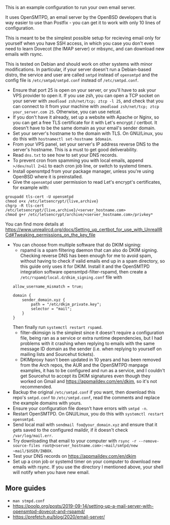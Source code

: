 This is an example configuration to run your own email server.

It uses OpenSMTPD, an email server by the OpenBSD developers that is way easier to use than Postfix - you can get it to work with only 10 lines of configuration.

This is meant to be the simplest possible setup for recieving email only for yourself when you have SSH access, in which you case you don't even need to learn Dovecot (the IMAP server) or mbsync, and can download new emails with rsync.

This is tested on Debian and should work on other systems with minor modifications. In particular, if your server doesn't run a Debian-based distro, the service and user are called `smtpd` instead of `opensmtpd` and the config file is `/etc/smtpd/smtpd.conf` instead of `/etc/smtpd.conf`.

- Ensure that port 25 is open on your server, or you'll have to ask your VPS provider to open it. If you use zsh, you can open a TCP socket on your server with `zmodload zsh/net/tcp; ztcp -l 25`, and check that you can connect to it from your machine with `zmodload zsh/net/tcp; ztcp your_server.com 25`. Otherwise, you can use netcat.
- If you don't have it already, set up a website with Apache or Nginx, so you can get a free TLS certificate for it with Let's encrypt / certbot. It doesn't have to be the same domain as your email's sender domain.
- Set your server's hostname to the domain with TLS. On GNU/Linux, you do this with `hostnamectl set-hostname $domain`.
- From your VPS panel, set your server's IP address reverse DNS to the server's hostname. This is a must to get good deliverability.
- Read `dns.txt` to see how to set your DNS records.
- To prevent cron from spamming you with local emails, append `>/dev/null 2>&1` to each cron job line, or switch to systemd timers.
- Install opensmtpd from your package manager, unless you're using OpenBSD where it is preinstalled.
- Give the `opensmtpd` user permission to read Let's encrypt's certificates, for example with:
```
groupadd tls-cert -U opensmtpd
chmod o+x /etc/letsencrypt/{live,archive}
chgrp -R tls-cert /etc/letsencrypt/{live,archive}/<server_hostname.com>
chmod g+r /etc/letsencrypt/archive/<server_hostname.com>/privkey*
```
You can find more details at https://www.unrealircd.org/docs/Setting_up_certbot_for_use_with_UnrealIRCd#Tweaking_permissions_on_the_key_file
- You can choose from multiple software that do DKIM signing:<br>
    - rspamd is a spam filtering daemon that can also do DKIM signing. Checking reverse DNS has been enough for me to avoid spam, without having to check if valid emails end up in a spam directory, so this guide only uses it for DKIM. Install it and the OpenSMTPD integration software opensmtpd-filter-rspamd, then create a `/etc/rspamd/local.d/dkim_signing.conf` file with
    ```
    allow_username_mismatch = true;

    domain {
        sender_domain.xyz {
            path = "/etc/dkim_private.key";
            selector = "mail";
        }
    }
    ```
    Then finally run `systemctl restart rspamd`.<br>
    - filter-dkimsign is the simplest since it doesn't require a configuration file, being ran as a service or extra runtime dependencies, but I had problems with it crashing when replying to emails with the same message ID domain as the sender (i.e. when replying to yourself on mailing lists and Sourcehut tickets).<br>
    - DKIMproxy hasn't been updated in 10 years and has been removed from the Arch repos, the AUR and the OpenSMTPD manpage examples, it has to be configured and run as a service, and I couldn't get Sourcehut to accept its DKIM signatures even though they worked on Gmail and https://appmaildev.com/en/dkim, so it's not recommended.
- Backup the original `/etc/smtpd.conf` if you want, then download this repo's `smtpd.conf` to `/etc/smtpd.conf`, read the comments and replace the example domains with yours.
- Ensure your configuration file doesn't have errors with `smtpd -n`.
- Restart OpenSMTPD. On GNU/Linux, you do this with `systemctl restart opensmtpd`.
- Send local mail with `sendmail foo@your_domain.xyz` and ensure that it gets saved to the configured maildir, if it doesn't check `/var/log/mail.err`.
- Try downloading that email to your computer with `rsync -r --remove-source-files root@<server_hostname.com>:~mail/smtpd/new ~mail/$USER/INBOX`.
- Test your DNS records on https://appmaildev.com/en/dkim
- Set up a cron job or systemd timer on your computer to download new emails with rsync. If you use the directory I mentioned above, your shell will notify when you have new email.

## More guides

- `man stmpd.conf`
- https://poolp.org/posts/2019-09-14/setting-up-a-mail-server-with-opensmtpd-dovecot-and-rspamd/
- https://prefetch.eu/blog/2020/email-server/
